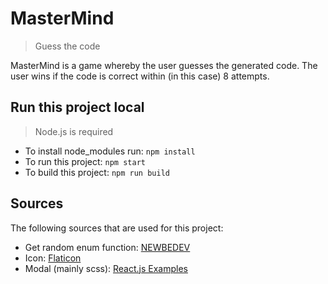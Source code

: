 # MasterMind

> Guess the code

MasterMind is a game whereby the user guesses the generated code. The user wins if the code is correct within (in this case) 8 attempts.

## Run this project local

> Node.js is required

* To install node_modules run: `npm install`
* To run this project: `npm start`
* To build this project: `npm run build`

## Sources

The following sources that are used for this project:

* Get random enum function: [NEWBEDEV](https://newbedev.com/how-to-get-a-random-enum-in-typescript)
* Icon: [Flaticon](https://flaticon.com)
* Modal (mainly scss): [React.js Examples](https://reactjsexample.com/video-tutorial-make-a-modal-in-reactjs)